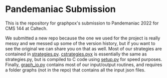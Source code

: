 # Pandemaniac Submission
This is the repository for graphpox's submission to Pandemaniac 2022 for CMS 144 at Caltech.

We submitted a new repo because the one we used for the project is really messy and we messed up some of the version history, but if you want to see the original we can share you on that as well. Most of our strategies are contained in [strategies.py](strategies.py). [cstrategies.pyx](cstrategies.pyx) is essentially the same as strategies.py, but is compiled to C code using [setup.py](setup.py) for speed purposes. Finally, [graph_io.py](graph_io.py) contains most of our input/output routines, and requires a folder graphs (not in the repo) that contains all the input json files.
